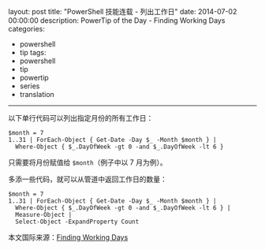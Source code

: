 ﻿layout: post
title: "PowerShell 技能连载 - 列出工作日"
date: 2014-07-02 00:00:00
description: PowerTip of the Day - Finding Working Days
categories:
- powershell
- tip
tags:
- powershell
- tip
- powertip
- series
- translation
---
以下单行代码可以列出指定月份的所有工作日：

    $month = 7
    1..31 | ForEach-Object { Get-Date -Day $_ -Month $month } | 
      Where-Object { $_.DayOfWeek -gt 0 -and $_.DayOfWeek -lt 6 }
    

只需要将月份赋值给 `$month`（例子中以 7 月为例）。

多添一些代码，就可以从管道中返回工作日的数量：

    $month = 7
    1..31 | ForEach-Object { Get-Date -Day $_ -Month $month } | 
      Where-Object { $_.DayOfWeek -gt 0 -and $_.DayOfWeek -lt 6 } | 
      Measure-Object |
      Select-Object -ExpandProperty Count

<!--more-->
本文国际来源：[Finding Working Days](http://powershell.com/cs/blogs/tips/archive/2014/07/02/finding-working-days.aspx)
